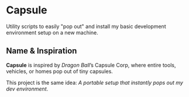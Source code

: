 # Capsule

Utility scripts to easily "pop out" and install my basic development environment setup on a new machine.

## Name & Inspiration

**Capsule** is inspired by *Dragon Ball*’s Capsule Corp, where entire tools, vehicles, or homes pop out of tiny capsules.

This project is the same idea: *A portable setup that instantly pops out my dev environment*.
